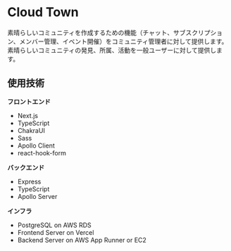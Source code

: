 # Cloud Town
素晴らしいコミュニティを作成するための機能（チャット、サブスクリプション、メンバー管理、イベント開催）をコミュニティ管理者に対して提供します。
素晴らしいコミュニティの発見、所属、活動を一般ユーザーに対して提供します。

## 使用技術

**フロントエンド**
- Next.js
- TypeScript
- ChakraUI
- Sass
- Apollo Client
- react-hook-form

**バックエンド**
- Express
- TypeScript
- Apollo Server

**インフラ**
- PostgreSQL on AWS RDS
- Frontend Server on Vercel
- Backend Server on AWS App Runner or EC2
